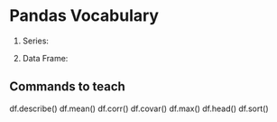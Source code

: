 # Pandas Vocabulary

1. Series: 

2. Data Frame:

## Commands to teach

df.describe()
df.mean()
df.corr()
df.covar()
df.max()
df.head()
df.sort()